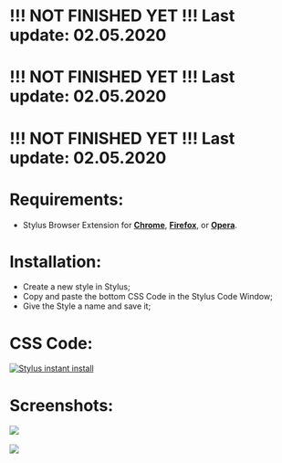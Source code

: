 # !!! NOT FINISHED YET !!! Last update: 02.05.2020
# !!! NOT FINISHED YET !!! Last update: 02.05.2020
# !!! NOT FINISHED YET !!! Last update: 02.05.2020

# Requirements:
 - Stylus Browser Extension for [**Chrome**](https://chrome.google.com/webstore/detail/stylus/clngdbkpkpeebahjckkjfobafhncgmne), [**Firefox**](https://addons.mozilla.org/en-US/firefox/addon/styl-us/), or [**Opera**](https://addons.opera.com/en/extensions/details/stylus/).

# Installation:
 - Create a new style in Stylus;
 - Copy and paste the bottom CSS Code in the Stylus Code Window;
 - Give the Style a name and save it;

# CSS Code:
[![Stylus instant install](https://img.shields.io/badge/eiszeit%20manager-%20Dark-282828.svg?style=popout&logoColor=29FDFD&labelColor=606060&logo=Stylus)](https://raw.githubusercontent.com/MadameSolette/Stylus/master/eiszeit-manager.de/dark.css)

# Screenshots:
<image src="https://raw.githubusercontent.com/MadameSolette/Stylus/master/eiszeit-manager.de/images/02.png"><br><br>
<image src="https://raw.githubusercontent.com/MadameSolette/Stylus/master/eiszeit-manager.de/images/01.png"><br><br>
